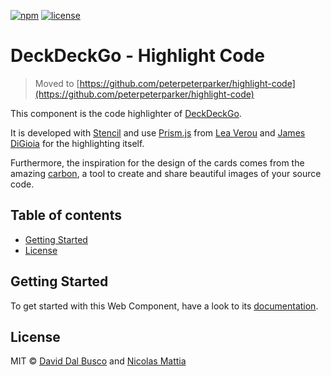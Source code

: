 [![npm][npm-badge]][npm-badge-url]
[![license][npm-license]][npm-license-url]

[npm-badge]: https://img.shields.io/npm/v/@deckdeckgo/highlight-code
[npm-badge-url]: https://www.npmjs.com/package/@deckdeckgo/highlight-code
[npm-license]: https://img.shields.io/npm/l/@deckdeckgo/highlight-code
[npm-license-url]: https://github.com/deckgo/deckdeckgo/blob/main/webcomponents/highlight-code/LICENSE

# DeckDeckGo - Highlight Code

> Moved to [https://github.com/peterpeterparker/highlight-code](https://github.com/peterpeterparker/highlight-code)

This component is the code highlighter of [DeckDeckGo].

It is developed with [Stencil](https://stenciljs.com) and use [Prism.js](https://prismjs.com) from [Lea Verou](http://lea.verou.me) and [James DiGioia](https://twitter.com/jamesdigioia) for the highlighting itself.

Furthermore, the inspiration for the design of the cards comes from the amazing [carbon](https://carbon.now.sh), a tool to create and share beautiful images of your source code.

## Table of contents

- [Getting Started](#getting-started)
- [License](#license)

## Getting Started

To get started with this Web Component, have a look to its [documentation](https://docs.deckdeckgo.com/?path=/story/components-highlight-code--highlight-code).

## License

MIT © [David Dal Busco](mailto:david.dalbusco@outlook.com) and [Nicolas Mattia](mailto:nicolas@nmattia.com)

[deckdeckgo]: https://deckdeckgo.com
